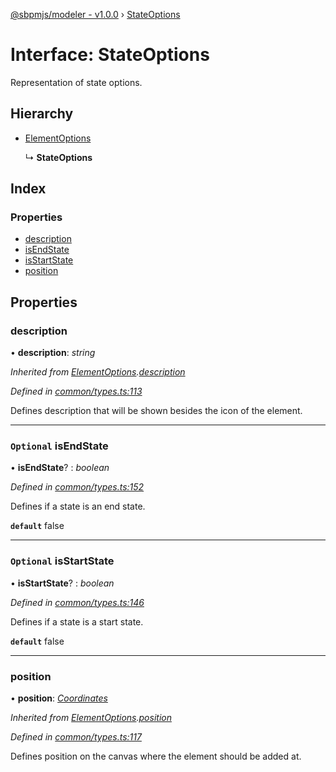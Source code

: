 [@sbpmjs/modeler - v1.0.0](../README.md) › [StateOptions](stateoptions.md)

# Interface: StateOptions

Representation of state options.

## Hierarchy

* [ElementOptions](elementoptions.md)

  ↳ **StateOptions**

## Index

### Properties

* [description](stateoptions.md#description)
* [isEndState](stateoptions.md#optional-isendstate)
* [isStartState](stateoptions.md#optional-isstartstate)
* [position](stateoptions.md#position)

## Properties

###  description

• **description**: *string*

*Inherited from [ElementOptions](elementoptions.md).[description](elementoptions.md#description)*

*Defined in [common/types.ts:113](https://github.com/mkolodiy/sbpmjs/blob/97cb194/packages/sbpm-modeler/lib/common/types.ts#L113)*

Defines description that will be shown besides the icon of the element.

___

### `Optional` isEndState

• **isEndState**? : *boolean*

*Defined in [common/types.ts:152](https://github.com/mkolodiy/sbpmjs/blob/97cb194/packages/sbpm-modeler/lib/common/types.ts#L152)*

Defines if a state is an end state.

**`default`** false

___

### `Optional` isStartState

• **isStartState**? : *boolean*

*Defined in [common/types.ts:146](https://github.com/mkolodiy/sbpmjs/blob/97cb194/packages/sbpm-modeler/lib/common/types.ts#L146)*

Defines if a state is a start state.

**`default`** false

___

###  position

• **position**: *[Coordinates](coordinates.md)*

*Inherited from [ElementOptions](elementoptions.md).[position](elementoptions.md#position)*

*Defined in [common/types.ts:117](https://github.com/mkolodiy/sbpmjs/blob/97cb194/packages/sbpm-modeler/lib/common/types.ts#L117)*

Defines position on the canvas where the element should be added at.
